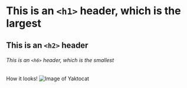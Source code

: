# This is an `<h1>` header, which is the largest
## This is an `<h2>` header
###### This is an `<h6>` header, which is the smallest
How it looks!
![Image of Yaktocat](https://octodex.github.com/images/yaktocat.png)
